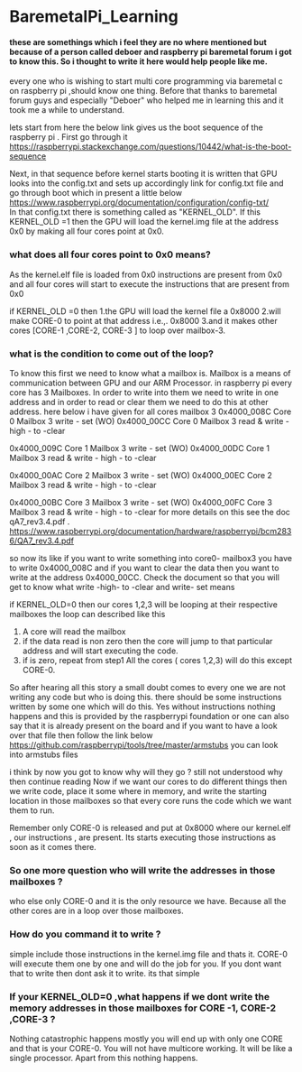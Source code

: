 # BaremetalPi_Learning  
#### these are somethings which i feel they are no where mentioned but because of a person called deboer and raspberry pi baremetal forum  i got to know this. So i thought to write it here would help people like me. 
every one who is wishing to start multi core programming via baremetal c on raspberry pi ,should know one thing. 
Before that 
thanks to baremetal forum guys and especially "Deboer" who helped me in learning this and it took me a while to understand.

lets start from here
the below link gives us the boot sequence of the raspberry pi . First go through it 
https://raspberrypi.stackexchange.com/questions/10442/what-is-the-boot-sequence

Next, in that sequence before kernel starts booting it is written that GPU looks into the config.txt and sets up accordingly
link for config.txt file and go through boot which in present a little below https://www.raspberrypi.org/documentation/configuration/config-txt/  
In that config.txt there is something called as "KERNEL_OLD". If this KERNEL_OLD =1 then the GPU will load the kernel.img file at the address 0x0 by making all four cores point at 0x0.
 ### what does all four cores point to 0x0 means?

As the kernel.elf file is loaded from 0x0 instructions are present from 0x0 and all four cores will start to execute the instructions that are present from 0x0

if KERNEL_OLD =0 then 
1.the GPU will load the kernel file a 0x8000 
2.will make CORE-0 to point at that address i.e.,. 0x8000
3.and it makes other cores [CORE-1 ,CORE-2, CORE-3 ] to loop over mailbox-3.

### what is the condition to come out of the loop?
To know this first we need to know what a mailbox is.
Mailbox is a  means of communication between GPU and our ARM Processor. 
in raspberry pi every core has 3 Mailboxes. In order to write into them we need to write in one address 
and in order to read or clear them we need to do this at other address. 
here below i have given for all cores mailbox 3
0x4000_008C Core 0 Mailbox 3 write - set (WO)
0x4000_00CC Core 0 Mailbox 3 read & write - high - to -clear

0x4000_009C Core 1 Mailbox 3 write - set (WO)
0x4000_00DC Core 1 Mailbox 3 read & write - high - to -clear

0x4000_00AC Core 2 Mailbox 3 write - set (WO)
0x4000_00EC Core 2 Mailbox 3 read & write - high - to -clear

0x4000_00BC Core 3 Mailbox 3 write - set (WO)
0x4000_00FC Core 3 Mailbox 3 read & write - high - to -clear
for more details on this see the doc qA7_rev3.4.pdf .
https://www.raspberrypi.org/documentation/hardware/raspberrypi/bcm2836/QA7_rev3.4.pdf
 
so now its like if you want to write something into core0- mailbox3 you have to write 0x4000_008C and
if you want to clear the data then you want to write at the address 0x4000_00CC. Check the document so that you
will get to know what write -high- to -clear and write- set means

if KERNEL_OLD=0 then our cores 1,2,3 will be looping at their respective mailboxes
the loop can described like this 
1. A core will read the mailbox
2. if the data read is non zero then the core will jump to that particular address and will start executing the code.
3. if is zero, repeat from step1
All the cores ( cores 1,2,3)  will do this except CORE-0. 


So after hearing all this story a small doubt comes to every one we are not writing any code but who is doing this. there should be some instructions written by some one which will do this. 
Yes without instructions nothing happens and this is provided by the raspberrypi foundation or one can also say that it is already present on the board and if you want to have a look over that file then follow the link below
https://github.com/raspberrypi/tools/tree/master/armstubs 
you can look into armstubs files

i think by now you got to know why will they go ? still not understood why then continue reading 
Now if we want our cores to do different things then we write code, place it some where in memory, and 
write the starting location in those mailboxes so that every core runs the code which we want them to run.

Remember only CORE-0 is released and put at 0x8000 where our kernel.elf , our instructions , are present. 
Its starts executing those instructions as soon as it comes there. 

### So one more question who will write the addresses in those mailboxes ?
who else only CORE-0 and it is the only resource we have. Because all the other cores are in a loop over those mailboxes.

### How do you command it to write ? 
simple include those instructions in the kernel.img file and thats it. CORE-0 will execute them one by one and will do the
job for you. If you dont want that to write then dont ask it to write. its that simple 

### If your KERNEL_OLD=0 ,what happens if we dont write the memory addresses in those mailboxes for CORE -1, CORE-2 ,CORE-3 ?
Nothing catastrophic happens mostly you will end up with only one CORE and that is your CORE-0. You will not have multicore working. It will be like a single processor. 
Apart from this nothing happens.

